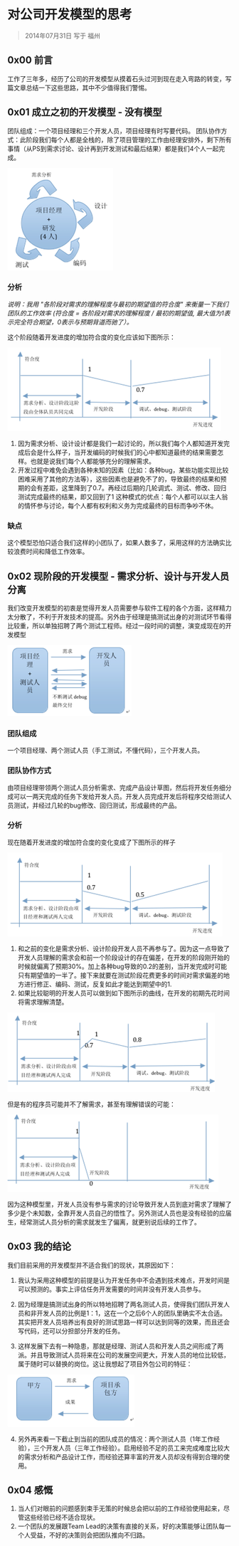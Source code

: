# 对公司开发模型的思考

> 2014年07月31日 写于 福州

## 0x00 前言

工作了三年多，经历了公司的开发模型从摸着石头过河到现在走入弯路的转变，写篇文章总结一下这些思路，其中不少值得我们警惕。

## 0x01 成立之初的开发模型 - 没有模型

团队组成：一个项目经理和三个开发人员，项目经理有时写要代码。
团队协作方式：此阶段我们每个人都是全栈的，除了项目管理的工作由经理安排外，剩下所有事情（从PS到需求讨论、设计再到开发测试和最后结果）都是我们4个人一起完成。

![没有模型](_images/20140731-step-1-no-model.png)

### 分析

*说明：我用 "各阶段对需求的理解程度与最初的期望值的符合度" 来衡量一下我们团队的工作效率 (符合度 = 各阶段对需求的理解程度 / 最初的期望值, 最大值为1表示完全符合期望，0表示与预期背道而驰了）。*

这个阶段随着开发进度的增加符合度的变化应该如下图所示：

![符合度](_images/20140731-step-1-match-rate.png)

1. 因为需求分析、设计设计都是我们一起讨论的，所以我们每个人都知道开发完成后会是什么样子，当开发编码的时候我们的心中都知道最终的结果需要怎样。也就是说我们每个人都能够充分的理解需求。
2. 开发过程中难免会遇到各种未知的因素（比如：各种bug，某些功能实现比较困难采用了其他的方法等），这些因素也是避免不了的，导致最终的结果和预期的会有差距，这里降到了0.7。再经过后期的几轮调式、测试、修改、回归测试完成最终的结果，即又回到了1
这种模式的优点：每个人都可以以主人翁的情怀参与讨论，每个人都有权利和义务为完成最终的目标而争吵不休。

### 缺点

这个模型恐怕只适合我们这样的小团队了，如果人数多了，采用这样的方法确实比较浪费时间和降低工作效率。

## 0x02 现阶段的开发模型 - 需求分析、设计与开发人员分离

我们改变开发模型的初衷是觉得开发人员需要参与软件工程的各个方面，这样精力太分散了，不利于开发技术的提高。另外由于经理是搞测试出身的对测试环节看得比较重，所以单独招聘了两个测试工程师。经过一段时间的调整，演变成现在的开发模型

![现阶段](_images/20140731-step-2-split-model.png)

### 团队组成

一个项目经理、两个测试人员（手工测试，不懂代码），三个开发人员。

### 团队协作方式

由项目经理带领两个测试人员分析需求、完成产品设计草图，然后将开发任务细分成可以一两天完成的任务下发给开发人员。开发人员完成开发后将程序交给测试人员测试，并经过几轮的bug修改、回归测试，形成最终的产品。

### 分析

现在随着开发进度的增加符合度的变化变成了下图所示的样子

![现阶段的符合度](_images/20140731-step-2-match-rate.png)

1. 和之前的变化是需求分析、设计阶段开发人员不再参与了。因为这一点导致了开发人员理解的需求会和前一个阶段设计的存在偏差，在开发的阶段刚开始的时候就偏离了预期30%。加上各种bug导致的0.2的差别，当开发完成时可能只有期望值的一半了。接下来就要在测试阶段花费更多的时间对需求偏差的地方进行修正、编码、测试，反复如此才能达到期望中的1.
2. 如果比较聪明的开发人员可以做到如下图所示的曲线，在开发的初期先花时间将需求理解清楚。

![聪明的符合度](_images/20140731-step-2-smart-dever.png)

但是有的程序员可能并不了解需求，甚至有理解错误的可能：

![错误的符合度](_images/20140731-step-2-error-dever.png)

因为这种模型里，开发人员没有参与需求的讨论导致开发人员到底对需求了理解了多少是个未知数，全靠开发人员自己的悟性了。另外测试人员也是没有经验的应届生，经常测试人员分析的需求就发生了偏离，就更别说后续的工作了。

## 0x03 我的结论

我们目前采用的开发模型并不适合我们的现状，其原因如下：

1. 我认为采用这种模型的前提是认为开发任务中不会遇到技术难点，开发时间是可以预测的。事实上评估任务开发需要的时间并没有开发人员参与。

2. 因为经理是搞测试出身的所以特地招聘了两名测试人员，使得我们团队开发人员和非开发人员的比例是1：1，这在一个之后6个人的团队里确实不太合适。其实把开发人员培养出有良好的测试思路一样可以达到同等的效果，而且还会写代码，还可以分担部分开发的任务。

3. 这样发展下去有一种隐患，那就是经理、测试人员和开发人员之间形成了两派。并且导致测试人员将来在公司的发展空间更大，开发人员的地位比较低，属于随时可以替换的岗位。这让我想起了项目外包公司的特征：

![感慨](_images/20140731-step-3-thinking.png)

4. 另外再来看一下截止到当前的团队成员的情况：两个测试人员（1年工作经验），三个开发人员（三年工作经验）。启用经验不足的员工来完成难度比较大的需求分析和产品设计工作，而经验还算丰富的开发人员却没有得到合理的使用。

## 0x04 感慨

1. 当人们对眼前的问题感到束手无策的时候总会把以前的工作经验使用起来，尽管这些经验已经不适合现状。
2. 一个团队的发展跟Team Lead的决策有直接的关系，好的决策能够让团队每一个人受益，不好的决策则会把团队推向不归路。
